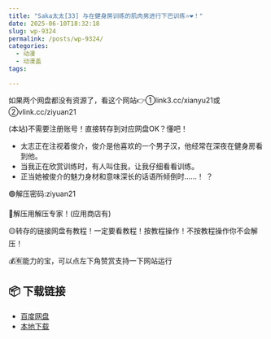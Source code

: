 ```yaml
---
title: "Saka太太[33] 与在健身房训练的肌肉男进行下巴训练⭐❤️！"
date: 2025-06-10T18:32:18
slug: wp-9324
permalink: /posts/wp-9324/
categories:
  - 动漫
  - 动漫盖
tags:

---
```


如果两个网盘都没有资源了，看这个网站👉①link3.cc/xianyu21或②vlink.cc/ziyuan21

(本站)不需要注册账号！直接转存到对应网盘OK？懂吧！

*   太志正在注视着俊介，俊介是他喜欢的一个男子汉，他经常在深夜在健身房看到他。
*   当我正在欣赏训练时，有人叫住我，让我仔细看看训练。
*   正当她被俊介的魅力身材和意味深长的话语所倾倒时……！ ？

🟢解压密码:ziyuan21

🔵解压用解压专家！(应用商店有)

🟡转存的链接网盘有教程！一定要看教程！按教程操作！不按教程操作你不会解压！

💰🈶能力的宝，可以点左下角赞赏支持一下网站运行

## 📦 下载链接
- [百度网盘](https://blziyuan21.com/pay-download/9324?key=2d206e0490&down_id=0)
- [本地下载](https://blziyuan21.com/pay-download/9324?key=2d206e0490&down_id=1)

